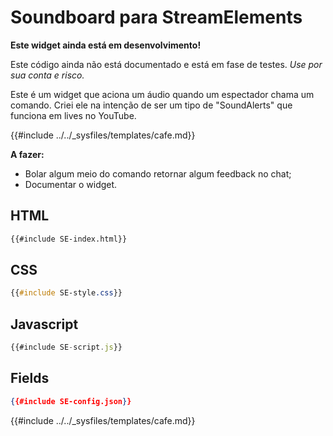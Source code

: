 # Soundboard para StreamElements

<div class="warning"><b>Este widget ainda está em desenvolvimento!</b>

Este código ainda não está documentado e está em fase de testes. _Use por sua conta e risco._
</div>

Este é um widget que aciona um áudio quando um espectador chama um comando.
Criei ele na intenção de ser um tipo de "SoundAlerts" que funciona em lives no YouTube.

{{#include ../../_sysfiles/templates/cafe.md}}


**A fazer:**

- Bolar algum meio do comando retornar algum feedback no chat;
- Documentar o widget.

## HTML
```html
{{#include SE-index.html}}
```

## CSS
```css
{{#include SE-style.css}}
```

## Javascript
```javascript
{{#include SE-script.js}}
```

## Fields
```json
{{#include SE-config.json}}
```

{{#include ../../_sysfiles/templates/cafe.md}}